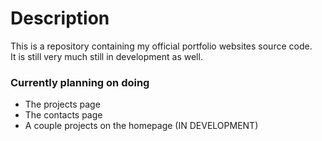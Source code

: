 # Description
This is a repository containing my official portfolio websites source code.\
It is still very much still in development as well.

### Currently planning on doing
- The projects page
- The contacts page
- A couple projects on the homepage (IN DEVELOPMENT)

